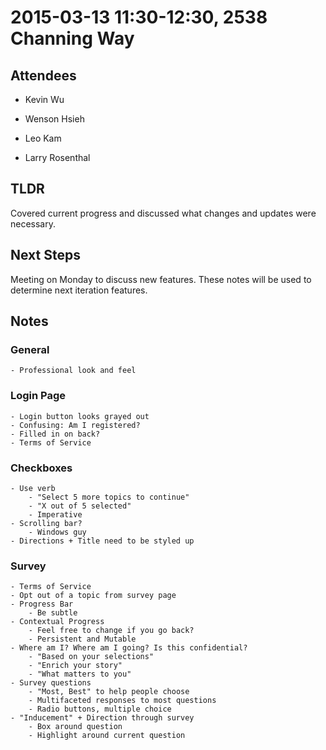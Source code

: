 # 2015-03-13 11:30-12:30, 2538 Channing Way

## Attendees

- Kevin Wu
- Wenson Hsieh
- Leo Kam

- Larry Rosenthal

## TLDR

Covered current progress and discussed what changes and updates were necessary.

## Next Steps

Meeting on Monday to discuss new features. These notes will be used to determine next iteration features.

## Notes

### General

    - Professional look and feel

### Login Page

    - Login button looks grayed out
    - Confusing: Am I registered?
    - Filled in on back?
    - Terms of Service

### Checkboxes

    - Use verb
        - "Select 5 more topics to continue"
        - "X out of 5 selected"
        - Imperative
    - Scrolling bar?
        - Windows guy
    - Directions + Title need to be styled up

### Survey

    - Terms of Service
    - Opt out of a topic from survey page
    - Progress Bar
        - Be subtle
    - Contextual Progress
        - Feel free to change if you go back?
        - Persistent and Mutable
    - Where am I? Where am I going? Is this confidential?
        - "Based on your selections"
        - "Enrich your story"
        - "What matters to you"
    - Survey questions
        - "Most, Best" to help people choose
        - Multifaceted responses to most questions
        - Radio buttons, multiple choice
    - "Inducement" + Direction through survey
        - Box around question
        - Highlight around current question
